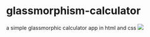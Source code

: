 # glassmorphism-calculator
a simple glassmorphic calculator app in html and css
<img src="https://ibb.co/nLBLMx4">
